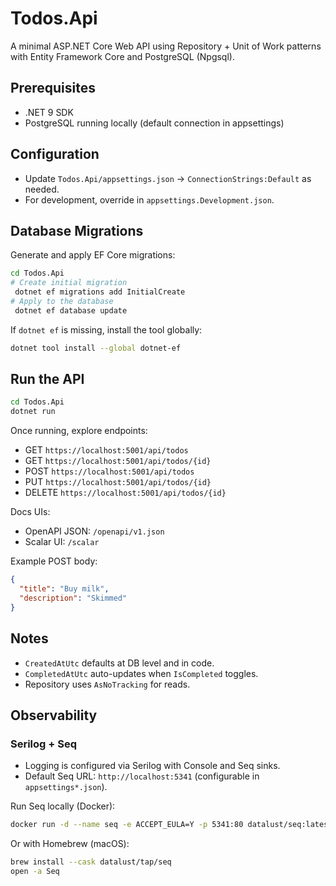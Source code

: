 # Todos.Api

A minimal ASP.NET Core Web API using Repository + Unit of Work patterns with Entity Framework Core and PostgreSQL (Npgsql).

## Prerequisites

- .NET 9 SDK
- PostgreSQL running locally (default connection in appsettings)

## Configuration

- Update `Todos.Api/appsettings.json` → `ConnectionStrings:Default` as needed.
- For development, override in `appsettings.Development.json`.

## Database Migrations

Generate and apply EF Core migrations:

```zsh
cd Todos.Api
# Create initial migration
 dotnet ef migrations add InitialCreate
# Apply to the database
 dotnet ef database update
```

If `dotnet ef` is missing, install the tool globally:

```zsh
dotnet tool install --global dotnet-ef
```

## Run the API

```zsh
cd Todos.Api
dotnet run
```

Once running, explore endpoints:

- GET `https://localhost:5001/api/todos`
- GET `https://localhost:5001/api/todos/{id}`
- POST `https://localhost:5001/api/todos`
- PUT `https://localhost:5001/api/todos/{id}`
- DELETE `https://localhost:5001/api/todos/{id}`

Docs UIs:

- OpenAPI JSON: `/openapi/v1.json`
- Scalar UI: `/scalar`

Example POST body:

```json
{
  "title": "Buy milk",
  "description": "Skimmed"
}
```

## Notes

- `CreatedAtUtc` defaults at DB level and in code.
- `CompletedAtUtc` auto-updates when `IsCompleted` toggles.
- Repository uses `AsNoTracking` for reads.

## Observability

### Serilog + Seq

- Logging is configured via Serilog with Console and Seq sinks.
- Default Seq URL: `http://localhost:5341` (configurable in `appsettings*.json`).

Run Seq locally (Docker):

```zsh
docker run -d --name seq -e ACCEPT_EULA=Y -p 5341:80 datalust/seq:latest
```

Or with Homebrew (macOS):

```zsh
brew install --cask datalust/tap/seq
open -a Seq
```
